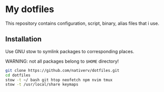 # My dotfiles

This repository contains configuration, script, binary, alias files that i use.

## Installation

Use GNU stow to symlink packages to corresponding places.

WARNING: not all packages belong to `$HOME` directory! 

```sh
git clone https://github.com/nativerv/dotfiles.git
cd dotfiles
stow -t ~/ bash git htop neofetch npm nvim tmux 
stow -t /usr/local/share keymaps
```
